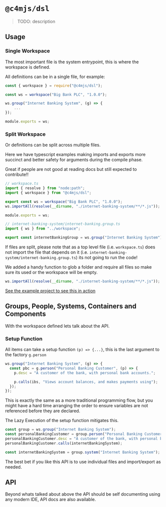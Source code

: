 # `@c4mjs/dsl`

> TODO: description

## Usage

### Single Workspace

The most important file is the system entrypoint, this is where the workspace is defined.

All definitions can be in a single file, for example:

```js
const { workspace } = require("@c4mjs/dsl");

const ws = workspace("Big Bank PLC", "1.0.0");

ws.group("Internet Banking System", (g) => {
    ...
});

module.exports = ws;
```

### Split Workspace

Or definitions can be split across multiple files.

Here we have typescript examples making imports and exports more succinct and better safety for arguments during the compile phase.

Great if people are not good at reading docs but still expected to contribute!!

```typescript
// workspace.ts
import { resolve } from "node:path";
import { workspace } from "@c4mjs/dsl";

export const ws = workspace("Big Bank PLC", "1.0.0");
ws.importAll(resolve(__dirname, "./internet-banking-system/**/*.js"));

module.exports = ws;
```

```typescript
// internet-banking-system/internet-banking.group.ts
import { ws } from "../workspace";

export const internetBankingGroup = ws.group("Internet Banking System");
```

If files are split, please note that as a top level file (i.e. `workspace.ts`) does not import the file that depends on it
(i.e. `internet-banking-system/internet-banking.group.ts`) its not going to run the code!

We added a handy function to glob a folder and require all files so make sure its used or the workspace will be empty.

```typescript
ws.importAll(resolve(__dirname, "./internet-banking-system/**/*.js"));
```

[See the example project to see this in action](https://github.com/JonathanTurnock/c4mjs/tree/main/examples/big-bank-plc-full)

## Groups, People, Systems, Containers and Components 

With the workspace defined lets talk about the API.

### Setup Function

All items can take a setup function `(p) => {...}`, this is the last argument to the factory `g.person`

```typescript
ws.group("Internet Banking System", (g) => {
  const pbc = g.person("Personal Banking Customer", (p) => {
    p.desc = "A customer of the bank, with personal bank accounts.";

    p.calls(ibs, "Views account balances, and makes payments using");
  });
});
```

This is exactly the same as a more traditional programming flow, but you might have a hard time arranging the order to ensure variables
are not referenced before they are declared.

The Lazy Execution of the setup function mitigates this.

```typescript
const group = ws.group("Internet Banking System");
const personalBankingCustomer = group.person("Personal Banking Customer");
personalBankingCustomer.desc = "A customer of the bank, with personal bank accounts."
personalBankingCustomer.calls(internetBankingSystem);

const internetBankingSystem = group.system("Internet Banking System");
```

The best bet if you like this API is to use individual files and import/export as needed.

## API

Beyond whats talked about above the API should be self documenting using any modern IDE, API docs are also available.